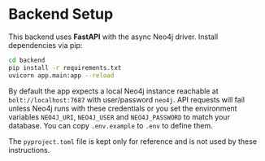 # Backend Setup

This backend uses **FastAPI** with the async Neo4j driver. Install dependencies via pip:

```bash
cd backend
pip install -r requirements.txt
uvicorn app.main:app --reload
```

By default the app expects a local Neo4j instance reachable at
`bolt://localhost:7687` with user/password `neo4j`.
API requests will fail unless Neo4j runs with these credentials or you set the
environment variables `NEO4J_URI`, `NEO4J_USER` and `NEO4J_PASSWORD` to match
your database. You can copy `.env.example` to `.env` to define them.

The `pyproject.toml` file is kept only for reference and is not used by these instructions.
